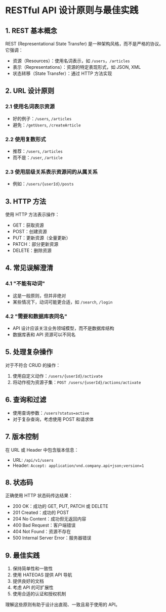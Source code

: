 # RESTful API 设计原则与最佳实践

## 1. REST 基本概念

REST (Representational State Transfer) 是一种架构风格，而不是严格的协议。它强调：

- 资源（Resources）：使用名词表示，如 `/users`，`/articles`
- 表示（Representations）：资源的特定表现形式，如 JSON, XML
- 状态转移（State Transfer）：通过 HTTP 方法实现

## 2. URL 设计原则

### 2.1 使用名词表示资源

- 好的例子：`/users`, `/articles`
- 避免：`/getUsers`, `/createArticle`

### 2.2 使用复数形式

- 推荐：`/users`, `/articles`
- 而不是：`/user`, `/article`

### 2.3 使用层级关系表示资源间的从属关系

- 例如：`/users/{userId}/posts`

## 3. HTTP 方法

使用 HTTP 方法表示操作：

- GET：获取资源
- POST：创建资源
- PUT：更新资源（全量更新）
- PATCH：部分更新资源
- DELETE：删除资源

## 4. 常见误解澄清

### 4.1 "不能有动词"

- 这是一般原则，但并非绝对
- 某些情况下，动词可能更合适，如 `/search`, `/login`

### 4.2 "需要和数据库表同名"

- API 设计应该关注业务领域模型，而不是数据库结构
- 数据库表和 API 资源可以不同名

## 5. 处理复杂操作

对于不符合 CRUD 的操作：

1. 使用自定义动作：`/users/{userId}/activate`
2. 将动作视为资源子集：`POST /users/{userId}/actions/activate`

## 6. 查询和过滤

- 使用查询参数：`/users?status=active`
- 对于复杂查询，考虑使用 POST 和请求体

## 7. 版本控制

在 URL 或 Header 中包含版本信息：
- URL: `/api/v1/users`
- Header: `Accept: application/vnd.company.api+json;version=1`

## 8. 状态码

正确使用 HTTP 状态码传达结果：
- 200 OK：成功的 GET, PUT, PATCH 或 DELETE
- 201 Created：成功的 POST
- 204 No Content：成功但无返回内容
- 400 Bad Request：客户端错误
- 404 Not Found：资源不存在
- 500 Internal Server Error：服务器错误

## 9. 最佳实践

1. 保持简单性和一致性
2. 使用 HATEOAS 提供 API 导航
3. 提供良好的文档
4. 考虑 API 的可扩展性
5. 使用合适的认证和授权机制

理解这些原则有助于设计出直观、一致且易于使用的 API。
